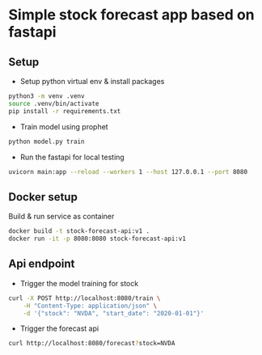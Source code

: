 # Simple stock forecast app based on fastapi

## Setup

* Setup python virtual env & install packages
```sh
python3 -m venv .venv
source .venv/bin/activate
pip install -r requirements.txt
```

* Train model using prophet
```sh
python model.py train
```

* Run the fastapi for local testing
```sh
uvicorn main:app --reload --workers 1 --host 127.0.0.1 --port 8080
```

## Docker setup

Build & run service as container
```sh
docker build -t stock-forecast-api:v1 .
docker run -it -p 8080:8080 stock-forecast-api:v1
```

## Api endpoint

* Trigger the model training for stock
```sh
curl -X POST http://localhost:8080/train \
    -H "Content-Type: application/json" \
    -d '{"stock": "NVDA", "start_date": "2020-01-01"}'
```

* Trigger the forecast api
```sh
curl http://localhost:8080/forecast?stock=NVDA
```